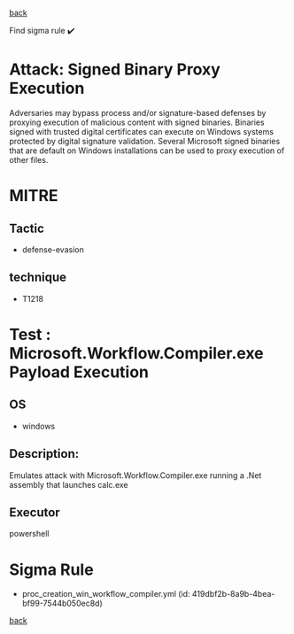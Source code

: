 
[back](../index.md)

Find sigma rule :heavy_check_mark: 

# Attack: Signed Binary Proxy Execution 

Adversaries may bypass process and/or signature-based defenses by proxying execution of malicious content with signed binaries. Binaries signed with trusted digital certificates can execute on Windows systems protected by digital signature validation. Several Microsoft signed binaries that are default on Windows installations can be used to proxy execution of other files.

# MITRE
## Tactic
  - defense-evasion


## technique
  - T1218


# Test : Microsoft.Workflow.Compiler.exe Payload Execution
## OS
  - windows


## Description:
Emulates attack with Microsoft.Workflow.Compiler.exe running a .Net assembly that launches calc.exe


## Executor
powershell

# Sigma Rule
 - proc_creation_win_workflow_compiler.yml (id: 419dbf2b-8a9b-4bea-bf99-7544b050ec8d)



[back](../index.md)
